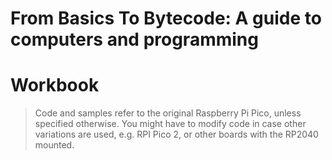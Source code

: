# From Basics To Bytecode: A guide to computers and programming
# Workbook

> Code and samples refer to the original Raspberry Pi Pico, unless specified otherwise.
> You might have to modify code in case other variations are used, e.g. RPI Pico 2, or
> other boards with the RP2040 mounted.

